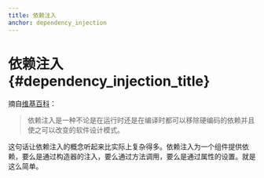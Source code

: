 ```yaml
---
title: 依赖注入
anchor: dependency_injection
---
```


# 依赖注入 {#dependency_injection_title}

摘自[维基百科](http://en.wikipedia.org/wiki/Dependency_injection)：

> 依赖注入是一种不论是在运行时还是在编译时都可以移除硬编码的依赖并且使之可以改变的软件设计模式。

这句话让依赖注入的概念听起来比实际上复杂得多。依赖注入为一个组件提供依赖，要么是通过构造器的注入，要么通过方法调用，要么是通过属性的设置。就是这么简单。
